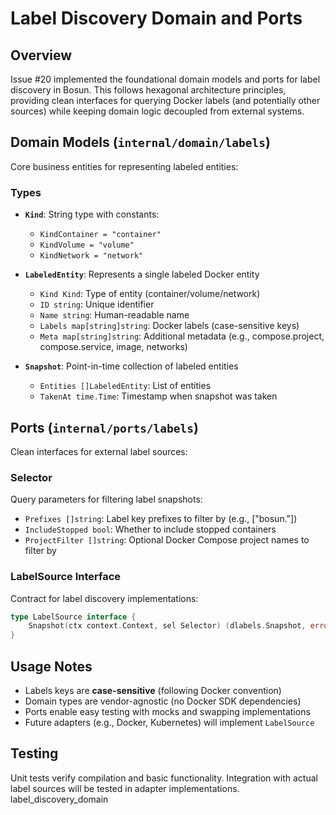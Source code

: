 # Label Discovery Domain and Ports

## Overview
Issue #20 implemented the foundational domain models and ports for label discovery in Bosun. This follows hexagonal architecture principles, providing clean interfaces for querying Docker labels (and potentially other sources) while keeping domain logic decoupled from external systems.

## Domain Models (`internal/domain/labels`)
Core business entities for representing labeled entities:

### Types
- **`Kind`**: String type with constants:
  - `KindContainer = "container"`
  - `KindVolume = "volume"`
  - `KindNetwork = "network"`

- **`LabeledEntity`**: Represents a single labeled Docker entity
  - `Kind Kind`: Type of entity (container/volume/network)
  - `ID string`: Unique identifier
  - `Name string`: Human-readable name
  - `Labels map[string]string`: Docker labels (case-sensitive keys)
  - `Meta map[string]string`: Additional metadata (e.g., compose.project, compose.service, image, networks)

- **`Snapshot`**: Point-in-time collection of labeled entities
  - `Entities []LabeledEntity`: List of entities
  - `TakenAt time.Time`: Timestamp when snapshot was taken

## Ports (`internal/ports/labels`)
Clean interfaces for external label sources:

### Selector
Query parameters for filtering label snapshots:
- `Prefixes []string`: Label key prefixes to filter by (e.g., ["bosun."])
- `IncludeStopped bool`: Whether to include stopped containers
- `ProjectFilter []string`: Optional Docker Compose project names to filter by

### LabelSource Interface
Contract for label discovery implementations:
```go
type LabelSource interface {
    Snapshot(ctx context.Context, sel Selector) (dlabels.Snapshot, error)
}
```

## Usage Notes
- Labels keys are **case-sensitive** (following Docker convention)
- Domain types are vendor-agnostic (no Docker SDK dependencies)
- Ports enable easy testing with mocks and swapping implementations
- Future adapters (e.g., Docker, Kubernetes) will implement `LabelSource`

## Testing
Unit tests verify compilation and basic functionality. Integration with actual label sources will be tested in adapter implementations.</content>
<parameter name="memory_name">label_discovery_domain
